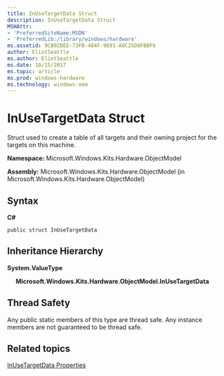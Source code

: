 ```yaml
---
title: InUseTargetData Struct
description: InUseTargetData Struct
MSHAttr:
- 'PreferredSiteName:MSDN'
- 'PreferredLib:/library/windows/hardware'
ms.assetid: 9CB02BEE-73FB-484F-9891-A0C25D8FBBF6
author: EliotSeattle
ms.author: EliotSeattle
ms.date: 10/15/2017
ms.topic: article
ms.prod: windows-hardware
ms.technology: windows-oem
---
```


# InUseTargetData Struct


Struct used to create a table of all targets and their owning project for the targets on this machine.

**Namespace:** Microsoft.Windows.Kits.Hardware.ObjectModel

**Assembly:** Microsoft.Windows.Kits.Hardware.ObjectModel (in Microsoft.Windows.Kits.Hardware.ObjectModel)

## <span id="Syntax"></span><span id="syntax"></span><span id="SYNTAX"></span>Syntax


**C#**

`public struct InUseTargetData`

## <span id="Inheritance_Hierarchy"></span><span id="inheritance_hierarchy"></span><span id="INHERITANCE_HIERARCHY"></span>Inheritance Hierarchy


**System.ValueType**

     **Microsoft.Windows.Kits.Hardware.ObjectModel.InUseTargetData**

## <span id="Thread_Safety"></span><span id="thread_safety"></span><span id="THREAD_SAFETY"></span>Thread Safety


Any public static members of this type are thread safe. Any instance members are not guaranteed to be thread safe.

## <span id="related_topics"></span>Related topics


[InUseTargetData Properties](inusetargetdata-properties.md)

 

 







